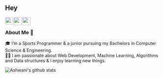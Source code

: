 ## Hey 

<a href="https://www.linkedin.com/in/ashwani-kumar-b116b91a7//">
  <img align="left" width="24px" src="https://cdn.jsdelivr.net/npm/simple-icons@v3/icons/linkedin.svg"  />
</a>
<a href="https://twitter.com/ashwan1kum4r">
  <img align="left" width="26px" src="https://cdn.jsdelivr.net/npm/simple-icons@v3/icons/twitter.svg" />
</a>
<a href="mailto:krashwani0908@gmail.com">
  <img align="left" width="26px" src="https://cdn.jsdelivr.net/npm/simple-icons@v3/icons/gmail.svg" />
</a>

<br />

### About Me 🚀
🎓 I’m a Sports Programmer & a junior pursuing my Bachelors in Computer Science & Engineering. </br>
👨‍💻  I am passionate about Web Development, Machine Learning, Algorithms and Data structures & I enjoy learning new things. </br>

![Ashwani's github stats](https://github-readme-stats.vercel.app/api?username=ashwan1kumar&show_icons=true&hide_border=true)
<br />
